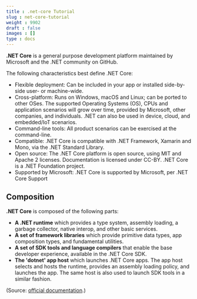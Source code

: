 ```yaml
---
title : .net-core Tutorial
slug : net-core-tutorial
weight : 9902
draft : false
images : []
type : docs
---
```


**.NET Core** is a general purpose development platform maintained by Microsoft and the .NET community on GitHub.

The following characteristics best define .NET Core:

- Flexible deployment: Can be included in your app or installed side-by-side user- or machine-wide.
- Cross-platform: Runs on Windows, macOS and Linux; can be ported to other OSes. The supported Operating Systems (OS), CPUs and application scenarios will grow over time, provided by Microsoft, other companies, and individuals. .NET can also be used in device, cloud, and embedded/IoT scenarios.
- Command-line tools: All product scenarios can be exercised at the command-line.
- Compatible: .NET Core is compatible with .NET Framework, Xamarin and Mono, via the .NET Standard Library.
- Open source: The .NET Core platform is open source, using MIT and Apache 2 licenses. Documentation is licensed under CC-BY. .NET Core is a .NET Foundation project.
- Supported by Microsoft: .NET Core is supported by Microsoft, per .NET Core Support

Composition
-----------

**.NET Core** is composed of the following parts:

- **A .NET runtime** which provides a type system, assembly loading, a garbage collector, native interop, and other basic services.
- **A set of framework libraries** which provide primitive data types, app composition types, and fundamental utilities.
- **A set of SDK tools and language compilers** that enable the base developer experience, available in the .NET Core SDK.
- **The 'dotnet' app host** which launches .NET Core apps. The app host selects and hosts the runtime, provides an assembly loading policy, and launches the app. The same host is also used to launch SDK tools in a similar fashion.

(Source: [official documentation][1].)


  [1]: https://docs.microsoft.com/en-us/dotnet/articles/core/index

